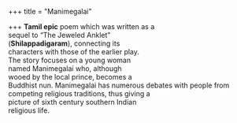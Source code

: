 +++
title = "Manimegalai"

+++
**Tamil epic** poem which was written as a  
sequel to “The Jeweled Anklet”  
(**Shilappadigaram**), connecting its  
characters with those of the earlier play.  
The story focuses on a young woman  
named Manimegalai who, although  
wooed by the local prince, becomes a  
Buddhist nun. Manimegalai has numerous debates with people from competing religious traditions, thus giving a  
picture of sixth century southern Indian  
religious life.